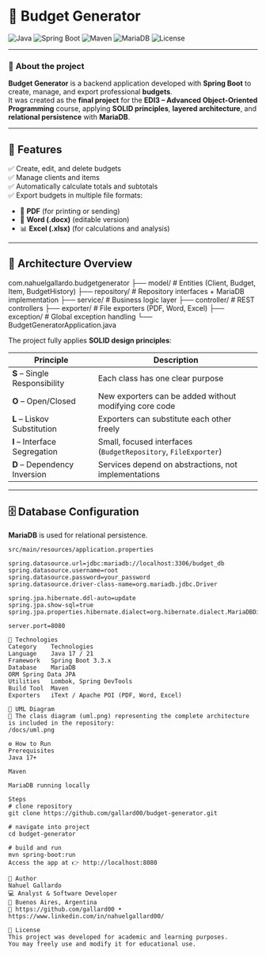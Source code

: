 # 💼 Budget Generator

![Java](https://img.shields.io/badge/Java-17+-red?logo=openjdk)
![Spring Boot](https://img.shields.io/badge/Spring%20Boot-3.3.x-brightgreen?logo=springboot)
![Maven](https://img.shields.io/badge/Maven-Project-blue?logo=apachemaven)
![MariaDB](https://img.shields.io/badge/MariaDB-Database-lightblue?logo=mariadb)
![License](https://img.shields.io/badge/License-Academic-lightgrey)

---

### 🧮 **About the project**

**Budget Generator** is a backend application developed with **Spring Boot** to create, manage, and export professional **budgets**.  
It was created as the **final project** for the **EDI3 – Advanced Object-Oriented Programming** course, applying **SOLID principles**, **layered architecture**, and **relational persistence** with **MariaDB**.

---

## 🚀 **Features**

✅ Create, edit, and delete budgets  
✅ Manage clients and items  
✅ Automatically calculate totals and subtotals  
✅ Export budgets in multiple file formats:
- 📄 **PDF** (for printing or sending)
- 📝 **Word (.docx)** (editable version)
- 📊 **Excel (.xlsx)** (for calculations and analysis)

---

## 🧩 **Architecture Overview**

com.nahuelgallardo.budgetgenerator
├── model/ # Entities (Client, Budget, Item, BudgetHistory)
├── repository/ # Repository interfaces + MariaDB implementation
├── service/ # Business logic layer
├── controller/ # REST controllers
├── exporter/ # File exporters (PDF, Word, Excel)
├── exception/ # Global exception handling
└── BudgetGeneratorApplication.java

The project fully applies **SOLID design principles**:

| Principle | Description |
|------------|--------------|
| **S** – Single Responsibility | Each class has one clear purpose |
| **O** – Open/Closed | New exporters can be added without modifying core code |
| **L** – Liskov Substitution | Exporters can substitute each other freely |
| **I** – Interface Segregation | Small, focused interfaces (`BudgetRepository`, `FileExporter`) |
| **D** – Dependency Inversion | Services depend on abstractions, not implementations |

---

## 🗄️ **Database Configuration**

**MariaDB** is used for relational persistence.

`src/main/resources/application.properties`
```properties
spring.datasource.url=jdbc:mariadb://localhost:3306/budget_db
spring.datasource.username=root
spring.datasource.password=your_password
spring.datasource.driver-class-name=org.mariadb.jdbc.Driver

spring.jpa.hibernate.ddl-auto=update
spring.jpa.show-sql=true
spring.jpa.properties.hibernate.dialect=org.hibernate.dialect.MariaDBDialect

server.port=8080

🧰 Technologies
Category	Technologies
Language	Java 17 / 21
Framework	Spring Boot 3.3.x
Database	MariaDB
ORM	Spring Data JPA
Utilities	Lombok, Spring DevTools
Build Tool	Maven
Exporters	iText / Apache POI (PDF, Word, Excel)

🧾 UML Diagram
📘 The class diagram (uml.png) representing the complete architecture is included in the repository:
/docs/uml.png

⚙️ How to Run
Prerequisites
Java 17+

Maven

MariaDB running locally

Steps
# clone repository
git clone https://github.com/gallard00/budget-generator.git

# navigate into project
cd budget-generator

# build and run
mvn spring-boot:run
Access the app at 👉 http://localhost:8080

👤 Author
Nahuel Gallardo
💻 Analyst & Software Developer
📍 Buenos Aires, Argentina
🔗 https://github.com/gallard00 • https://www.linkedin.com/in/nahuelgallard00/

🏁 License
This project was developed for academic and learning purposes.
You may freely use and modify it for educational use.
